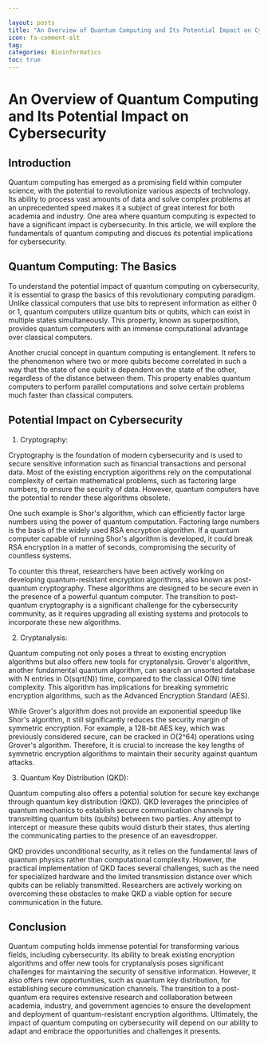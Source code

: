 ```yaml
---

layout: posts
title: "An Overview of Quantum Computing and Its Potential Impact on Cybersecurity"
icon: fa-comment-alt
tag:      
categories: Bioinformatics
toc: true
---
```




# An Overview of Quantum Computing and Its Potential Impact on Cybersecurity

## Introduction

Quantum computing has emerged as a promising field within computer science, with the potential to revolutionize various aspects of technology. Its ability to process vast amounts of data and solve complex problems at an unprecedented speed makes it a subject of great interest for both academia and industry. One area where quantum computing is expected to have a significant impact is cybersecurity. In this article, we will explore the fundamentals of quantum computing and discuss its potential implications for cybersecurity.

## Quantum Computing: The Basics

To understand the potential impact of quantum computing on cybersecurity, it is essential to grasp the basics of this revolutionary computing paradigm. Unlike classical computers that use bits to represent information as either 0 or 1, quantum computers utilize quantum bits or qubits, which can exist in multiple states simultaneously. This property, known as superposition, provides quantum computers with an immense computational advantage over classical computers.

Another crucial concept in quantum computing is entanglement. It refers to the phenomenon where two or more qubits become correlated in such a way that the state of one qubit is dependent on the state of the other, regardless of the distance between them. This property enables quantum computers to perform parallel computations and solve certain problems much faster than classical computers.

## Potential Impact on Cybersecurity

1. Cryptography:

Cryptography is the foundation of modern cybersecurity and is used to secure sensitive information such as financial transactions and personal data. Most of the existing encryption algorithms rely on the computational complexity of certain mathematical problems, such as factoring large numbers, to ensure the security of data. However, quantum computers have the potential to render these algorithms obsolete.

One such example is Shor's algorithm, which can efficiently factor large numbers using the power of quantum computation. Factoring large numbers is the basis of the widely used RSA encryption algorithm. If a quantum computer capable of running Shor's algorithm is developed, it could break RSA encryption in a matter of seconds, compromising the security of countless systems.

To counter this threat, researchers have been actively working on developing quantum-resistant encryption algorithms, also known as post-quantum cryptography. These algorithms are designed to be secure even in the presence of a powerful quantum computer. The transition to post-quantum cryptography is a significant challenge for the cybersecurity community, as it requires upgrading all existing systems and protocols to incorporate these new algorithms.

2. Cryptanalysis:

Quantum computing not only poses a threat to existing encryption algorithms but also offers new tools for cryptanalysis. Grover's algorithm, another fundamental quantum algorithm, can search an unsorted database with N entries in O(sqrt(N)) time, compared to the classical O(N) time complexity. This algorithm has implications for breaking symmetric encryption algorithms, such as the Advanced Encryption Standard (AES).

While Grover's algorithm does not provide an exponential speedup like Shor's algorithm, it still significantly reduces the security margin of symmetric encryption. For example, a 128-bit AES key, which was previously considered secure, can be cracked in O(2^64) operations using Grover's algorithm. Therefore, it is crucial to increase the key lengths of symmetric encryption algorithms to maintain their security against quantum attacks.

3. Quantum Key Distribution (QKD):

Quantum computing also offers a potential solution for secure key exchange through quantum key distribution (QKD). QKD leverages the principles of quantum mechanics to establish secure communication channels by transmitting quantum bits (qubits) between two parties. Any attempt to intercept or measure these qubits would disturb their states, thus alerting the communicating parties to the presence of an eavesdropper.

QKD provides unconditional security, as it relies on the fundamental laws of quantum physics rather than computational complexity. However, the practical implementation of QKD faces several challenges, such as the need for specialized hardware and the limited transmission distance over which qubits can be reliably transmitted. Researchers are actively working on overcoming these obstacles to make QKD a viable option for secure communication in the future.

## Conclusion

Quantum computing holds immense potential for transforming various fields, including cybersecurity. Its ability to break existing encryption algorithms and offer new tools for cryptanalysis poses significant challenges for maintaining the security of sensitive information. However, it also offers new opportunities, such as quantum key distribution, for establishing secure communication channels. The transition to a post-quantum era requires extensive research and collaboration between academia, industry, and government agencies to ensure the development and deployment of quantum-resistant encryption algorithms. Ultimately, the impact of quantum computing on cybersecurity will depend on our ability to adapt and embrace the opportunities and challenges it presents.